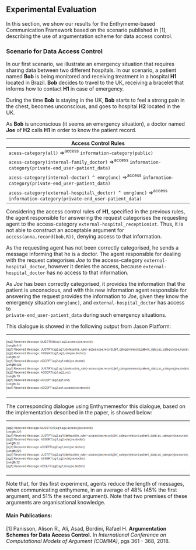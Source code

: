 
## Experimental Evaluation 

In this section, we show our results for the Enthymeme-based Communication Framework based on the scenario published in [1], 
describing the use of argumentation scheme for data access control. 

### Scenario for Data Access Control

In our first scenario, we illustrate an emergency situation that requires sharing data between two different hospitals.
In our scenario, a patient named **Bob** is being monitored and receiving treatment in a hospital **H1** located in Brazil. 
**Bob** decides to travel to the UK, receiving a bracelet that informs how to contact **H1** in case of emergency.

During the time **Bob** is staying in the UK, **Bob** starts to feel a strong pain in the chest, becomes unconscious, 
and goes to hospital **H2** located in the UK.

As **Bob** is unconscious (it seems an emergency situation), a doctor named **Joe** of **H2** calls **H1** 
in order to know the patient record.


|Access Control Rules|
| ------------ |
|`acess-category(all)` =><sup>access</sup>  `information-category(public)` |
|`acess-category(internal-family_doctor)` =><sup>access</sup>  `information-category(private-end_user-patient_data)`|
|`acess-category(internal-doctor) ^ emrg(unc)` =><sup>access</sup>  `information-category(private-end_user-patient_data)`|
|`acess-category(external-hospital\_doctor) ^ emrg(unc)` =><sup>access</sup>  `information-category(private-end_user-patient_data)`|

Considering the access control rules of **H1**, specified in the previous rules, the agent responsible for answering 
the request categorises the requesting agent to the access-category `external-hospital_receptionist`. 
Thus, it is not able to construct an acceptable argument for `access(anna,record(bob,R))`, denying access to that information. 

As the requesting agent has not been correctly categorised, he sends a message informing that he is a doctor.
The agent responsible for dealing with the request categorises *Joe* to the access-category `external-hospital_doctor`, 
however it denies the access, because `external-hospital_doctor` has no access to that information. 

As *Joe* has been correctly categorised, it provides the information that the patient is unconscious, and with this new information 
agent responsible for answering the request provides the information to *Joe*, 
given they know the emergency situation `emrg(unc)`, and `external-hospital_doctor` has access to  
`private-end_user-patient_data` during such emergency situations. 

This dialogue is showed in the following output from Jason Platform:
_________________________
![Scenario of Data Access Control](img/scenario_01_v2.png)
_________________________
The corresponding dialogue using Enthymemesfor this dialogue, based on the implementation described in the paper, is showed below:
_________________________
![Scenario of Data Access Control](img/cod_enthy0102_v3.png)
_________________________
Note that, for this first experiment, agents reduce the length of messages, when communicating enthymeme, in an average of 48% 
(45% the first argument, and 51% the second argument). Note that two premises of these arguments are organisational knowledge.


#### **Main Publications:**

[1] Panisson, Alison R., Ali, Asad, Bordini, Rafael H. 
**Argumentation Schemes for Data Access Control.** 
In *International Conference on Computational Models of Argument (COMMA)*, pgs 361 - 368, 2018.


